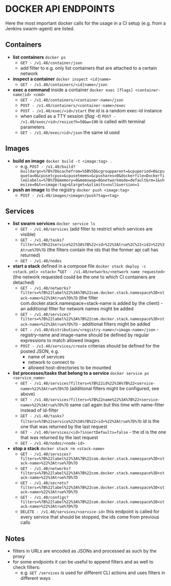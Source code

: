 # DOCKER API ENDPOINTS

Here the most important docker calls for the usage in a CI setup (e.g. from a Jenkins swarm-agent) are listed.

## Containers

* **list containers** `docker ps`
  * `GET - /v1.40/container/json`
  * add filter to e.g. only list containers that are attached to a certain network
* **inspect a container** `docker inspect <id|name>`
  * `GET - /v1.40/containers/<id|name>/json`
* **exec a command** inside a container `docker exec [flags] <container-name|id> <cmd>`
  * `GET - /v1.40/containers/<container-name>/json`
  * `POST - /v1.40/containers/<container-name>/exec`
  * `POST - /v1.40/exec/<id>/start` the id is a random exec-id instance
  * when called as a TTY session (*flag -t*) `POST - /v1.40/exec/<id>/resize?h=50&w=190` is called with terminal parameters
  * `GET - /v1.40/exec/<id>/json` the same id used


## Images

* **build an image** `docker build -t <image:tag> .`
  * e.g. `POST - /v1.40/build?buildargs=%7B%7D&cachefrom=%5B%5D&cgroupparent=&cpuperiod=0&cpuquota=0&cpusetcpus=&cpusetmems=&cpushares=0&dockerfile=Dockerfile&labels=%7B%7D&memory=0&memswap=0&networkmode=default&rm=1&shmsize=0&t=<image:tag>&target=&ulimits=null&version=1`
* **push an image** to the registry `docker push <image:tag>`
  * `POST - /v1.40/images/<image>/push?tag=<tag>`


## Services

* **list swarm services** `docker service ls`
  * `GET - /v1.40/services` (add filter to restrict which services are visible)
  * `GET - /v1.40/tasks?filters=%7B%22service%22%3A%7B%22<id>%22%3Atrue%2C%22<id2>%22%3Atrue%7D%7D` (the filters contain the ids that the former api call has returned)
  * `GET - /v1.40/nodes`
* **start a stack** defined in a compose file `docker stack deploy -c <stack.yml> <stack>`
  *`GET - /v1.40/networks/<network name requested>` (the network requested could be the one to which CI containers are detached)
  * `GET - /v1.40/networks?filters=%7B%22label%22%3A%7B%22com.docker.stack.namespace%3D<stack-name>%22%3Atrue%7D%7D` (the filter com.docker.stack.namespace=stack-name is added by the client) - an additional filter for network names might be added
  * `GET - /v1.40/services?filters=%7B%22label%22%3A%7B%22com.docker.stack.namespace%3D<stack-name>%22%3Atrue%7D%7D` - additional filters might be added
  * `GET - /v1.40/distribution/<registry-name>/<image-name>/json` - registry-name and image-name should be defined by regular expressions to match allowed images
  * `POST - /v1.40/services/create` criterias should be defined for the posted JSON, e.g.
    * name of services
    * network to connect to
    * allowed host-directories to be mounted
* **list processes/tasks that belong to a service** `docker service ps <service_name>`
  * `GET - /v1.40/services?filters=%7B%22id%22%3A%7B%22<service-name>%22%3Atrue%7D%7D` (additional filters might be configured, see above)
  * `GET - /v1.40/services?filters=%7B%22name%22%3A%7B%22<service-name>%22%3Atrue%7D%7D` same call again but this time with name-filter instead of id-filter
  * `GET - /v1.40/tasks?filters=%7B%22service%22%3A%7B%22<id>%22%3Atrue%7D%7D` id is the one that was returned by the last request
  * `GET - /v1.40/services/<id>?insertDefaults=false` - the id is the one that was returned by the last request
  * `GET - /v1.40/nodes/<node-id>`
* **stop a stack** `docker stack rm <stack-name>`
  * `GET - /v1.40/services?filters=%7B%22label%22%3A%7B%22com.docker.stack.namespace%3D<stack-name>%22%3Atrue%7D%7D`
  * `GET - /v1.40/networks?filters=%7B%22label%22%3A%7B%22com.docker.stack.namespace%3D<stack-name>%22%3Atrue%7D%7D`
  * `GET - /v1.40/secrets?filters=%7B%22label%22%3A%7B%22com.docker.stack.namespace%3D<stack-name>%22%3Atrue%7D%7D`
  * `GET - /v1.40/configs?filters=%7B%22label%22%3A%7B%22com.docker.stack.namespace%3D<stack-name>%22%3Atrue%7D%7D`
  * `DELETE - /v1.40/services/<service-id>` this endpoint is called for every service that should be stopped, the ids come from previous calls


## Notes

* filters in URLs are encoded as JSONs and processed as such by the proxy
* for some endpoints it can be useful to append filters and as well to check filters:
  * e.g. `GET /services` is used for different CLI actions and uses filters in different ways
